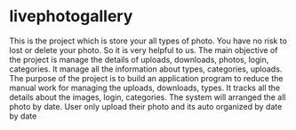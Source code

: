 # livephotogallery
This is the project which is store your all types of photo. You have no risk to lost or delete your photo. So it is very helpful to us. The main objective of the project is manage the details of uploads, downloads, photos, login, categories. It manage all the information about types, categories, uploads. The purpose of the project is to build an application program to reduce the manual work for managing the uploads, downloads, types. It tracks all the details about the images, login, categories. The system will arranged the all photo by date. User only upload their photo and its auto organized by date by date
